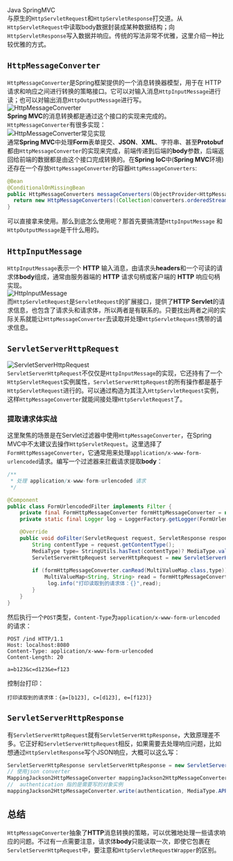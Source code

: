 Java SpringMVC<br />与原生的`HttpServletRequest`和`HttpServletResponse`打交道。从`HttpServletRequest`中读取body数据封装成某种数据结构；向`HttpServletResponse`写入数据并响应。传统的写法非常不优雅，这里介绍一种比较优雅的方式。
<a name="SiMoj"></a>
## `HttpMessageConverter`
`HttpMessageConverter`是Spring框架提供的一个消息转换器模型，用于在 HTTP 请求和响应之间进行转换的策略接口。它可以对输入消息`HttpInputMessage`进行读；也可以对输出消息`HttpOutputMessage`进行写。<br />![HttpMessageConverter](https://cdn.nlark.com/yuque/0/2021/webp/396745/1640910265706-dd30e477-0fba-4692-a602-cadc1f3d7957.webp#averageHue=%23f4f3a1&clientId=u84783084-0642-4&from=paste&id=u14a504bc&originHeight=456&originWidth=1080&originalType=url&ratio=1&rotation=0&showTitle=true&status=done&style=shadow&taskId=ud3214c66-f85e-477b-843d-4cc533dbf02&title=HttpMessageConverter "HttpMessageConverter")<br />**Spring MVC**的消息转换都是通过这个接口的实现来完成的。`HttpMessageConverter`有很多实现：<br />![HttpMessageConverter常见实现](https://cdn.nlark.com/yuque/0/2021/webp/396745/1640910265594-2fa70900-58fc-4a89-8c17-d78b4604a83a.webp#averageHue=%23f3f3c0&clientId=u84783084-0642-4&from=paste&id=ubb6a1c94&originHeight=633&originWidth=1080&originalType=url&ratio=1&rotation=0&showTitle=true&status=done&style=shadow&taskId=u6f166bea-1c3b-4318-8558-456fae417a4&title=HttpMessageConverter%E5%B8%B8%E8%A7%81%E5%AE%9E%E7%8E%B0 "HttpMessageConverter常见实现")<br />通常**Spring MVC**中处理**Form**表单提交、**JSON**、**XML**、字符串、甚至**Protobuf**都由`HttpMessageConverter`的实现来完成，前端传递到后端的**body**参数，后端返回给前端的数据都是由这个接口完成转换的。在**Spring IoC**中(**Spring MVC**环境)还存在一个存放`HttpMessageConverter`的容器`HttpMessageConverters`:
```java
@Bean
@ConditionalOnMissingBean
public HttpMessageConverters messageConverters(ObjectProvider<HttpMessageConverter<?>> converters) {
  return new HttpMessageConverters((Collection)converters.orderedStream().collect(Collectors.toList()));
}
```
可以直接拿来使用。那么到底怎么使用呢？那首先要搞清楚`HttpInputMessage` 和`HttpOutputMessage`是干什么用的。
<a name="GswNZ"></a>
## `HttpInputMessage`
`HttpInputMessage`表示一个 **HTTP** 输入消息，由请求头**headers**和一个可读的请求体**body**组成，通常由服务器端的 **HTTP** 请求句柄或客户端的 **HTTP** 响应句柄实现。<br />![HttpInputMessage](https://cdn.nlark.com/yuque/0/2021/webp/396745/1640910265737-c6a59da6-a75f-4063-b25e-56015221b9ef.webp#averageHue=%23577337&clientId=u84783084-0642-4&from=paste&id=u92dee44d&originHeight=192&originWidth=978&originalType=url&ratio=1&rotation=0&showTitle=true&status=done&style=none&taskId=ub21c7b47-de71-4dec-b0a3-88b2cbd7e84&title=HttpInputMessage "HttpInputMessage")<br />而`HttpServletRequest`是`ServletRequest`的扩展接口，提供了**HTTP Servlet**的请求信息，也包含了请求头和请求体，所以两者是有联系的。只要找出两者之间的实际关系就能让`HttpMessageConverter`去读取并处理`HttpServletRequest`携带的请求信息。
<a name="Wzcvp"></a>
## `ServletServerHttpRequest`
![ServletServerHttpRequest](https://cdn.nlark.com/yuque/0/2021/webp/396745/1640910265641-a04d4c4c-89aa-4561-898e-481e93000480.webp#averageHue=%23475b37&clientId=u84783084-0642-4&from=paste&id=u281ddd15&originHeight=640&originWidth=1032&originalType=url&ratio=1&rotation=0&showTitle=true&status=done&style=none&taskId=uaf149cc8-5c40-4cee-a81d-d1668b41f08&title=ServletServerHttpRequest "ServletServerHttpRequest")<br />`ServletServerHttpRequest`不仅仅是`HttpInputMessage`的实现，它还持有了一个`HttpServletRequest`实例属性，`ServletServerHttpRequest`的所有操作都是基于`HttpServletRequest`进行的。可以通过构造为其注入`HttpServletRequest`实例，这样`HttpMessageConverter`就能间接处理`HttpServletRequest`了。
<a name="qoxWY"></a>
### 提取请求体实战
这里聚焦的场景是在Servlet过滤器中使用`HttpMessageConverter`，在Spring MVC中不太建议去操作`HttpServletRequest`。这里选择了`FormHttpMessageConverter`，它通常用来处理`application/x-www-form-urlencoded`请求。编写一个过滤器来拦截请求提取**body**：
```java
/**
 * 处理 application/x-www-form-urlencoded 请求
 */

@Component
public class FormUrlencodedFilter implements Filter {
    private final FormHttpMessageConverter formHttpMessageConverter = new FormHttpMessageConverter();
    private static final Logger log = LoggerFactory.getLogger(FormUrlencodedFilter.class);

    @Override
    public void doFilter(ServletRequest request, ServletResponse response, FilterChain chain) throws IOException {
        String contentType = request.getContentType();
        MediaType type= StringUtils.hasText(contentType)? MediaType.valueOf(contentType):null;
        ServletServerHttpRequest serverHttpRequest = new ServletServerHttpRequest((HttpServletRequest) request);
        
        if (formHttpMessageConverter.canRead(MultiValueMap.class,type)) {
            MultiValueMap<String, String> read = formHttpMessageConverter.read(null, serverHttpRequest);
             log.info("打印读取到的请求体：{}",read);
        }
    }
}
```
然后执行一个`POST`类型，`Content-Type`为`application/x-www-form-urlencoded`的请求：
```http
POST /ind HTTP/1.1
Host: localhost:8080
Content-Type: application/x-www-form-urlencoded
Content-Length: 20

a=b123&c=d123&e=f123
```
控制台打印：
```
打印读取到的请求体：{a=[b123], c=[d123], e=[f123]}
```
<a name="d5IMx"></a>
## `ServletServerHttpResponse`
有`ServletServerHttpRequest`就有`ServletServerHttpResponse`，大致原理差不多。它正好和`ServletServerHttpRequest`相反，如果需要去处理响应问题，比如想通过`HttpServletResponse`写个JSON响应，大概可以这么写：
```java
ServletServerHttpResponse servletServerHttpResponse = new ServletServerHttpResponse(response);
// 使用json converter
MappingJackson2HttpMessageConverter mappingJackson2HttpMessageConverter = new MappingJackson2HttpMessageConverter();
//  authentication 指的是需要写的对象实例
mappingJackson2HttpMessageConverter.write(authentication, MediaType.APPLICATION_JSON,servletServerHttpResponse);
```
<a name="bRnEq"></a>
## 总结
`HttpMessageConverter`抽象了**HTTP**消息转换的策略，可以优雅地处理一些请求响应的问题。不过有一点需要注意，请求体**body**只能读取一次，即使它包裹在`ServletServerHttpRequest`中，要注意和`HttpServletRequestWrapper`的区别。
